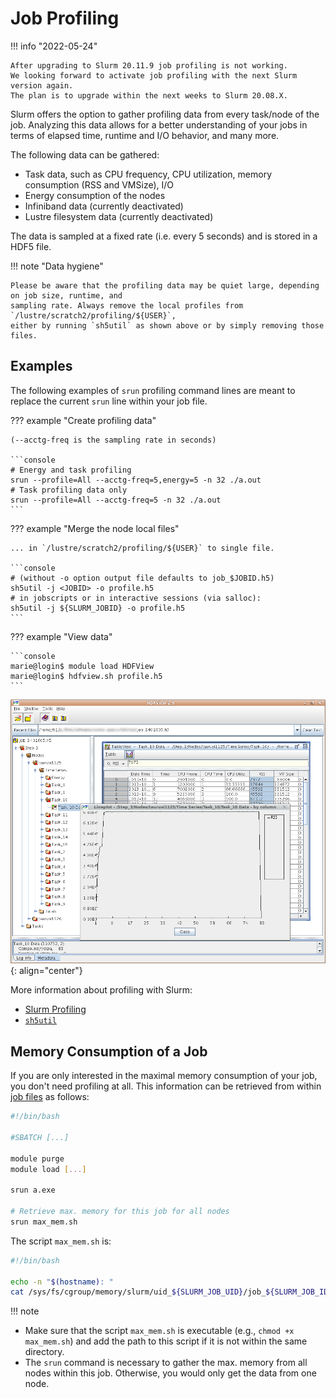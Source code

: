 # Job Profiling

!!! info "2022-05-24"

    After upgrading to Slurm 20.11.9 job profiling is not working.
    We looking forward to activate job profiling with the next Slurm version again.
    The plan is to upgrade within the next weeks to Slurm 20.08.X.

Slurm offers the option to gather profiling data from every task/node of the job. Analyzing this
data allows for a better understanding of your jobs in terms of elapsed time, runtime and I/O
behavior, and many more.

The following data can be gathered:

* Task data, such as CPU frequency, CPU utilization, memory consumption (RSS and VMSize), I/O
* Energy consumption of the nodes
* Infiniband data (currently deactivated)
* Lustre filesystem data (currently deactivated)

The data is sampled at a fixed rate (i.e. every 5 seconds) and is stored in a HDF5 file.

!!! note "Data hygiene"

    Please be aware that the profiling data may be quiet large, depending on job size, runtime, and
    sampling rate. Always remove the local profiles from `/lustre/scratch2/profiling/${USER}`,
    either by running `sh5util` as shown above or by simply removing those files.

## Examples

The following examples of `srun` profiling command lines are meant to replace the current `srun`
line within your job file.

??? example "Create profiling data"

    (--acctg-freq is the sampling rate in seconds)

    ```console
    # Energy and task profiling
    srun --profile=All --acctg-freq=5,energy=5 -n 32 ./a.out
    # Task profiling data only
    srun --profile=All --acctg-freq=5 -n 32 ./a.out
    ```

??? example "Merge the node local files"

    ... in `/lustre/scratch2/profiling/${USER}` to single file.

    ```console
    # (without -o option output file defaults to job_$JOBID.h5)
    sh5util -j <JOBID> -o profile.h5
    # in jobscripts or in interactive sessions (via salloc):
    sh5util -j ${SLURM_JOBID} -o profile.h5
    ```

??? example "View data"

    ```console
    marie@login$ module load HDFView
    marie@login$ hdfview.sh profile.h5
    ```

![HDFView Memory](misc/hdfview_memory.png)
{: align="center"}

More information about profiling with Slurm:

- [Slurm Profiling](http://slurm.schedmd.com/hdf5_profile_user_guide.html)
- [`sh5util`](http://slurm.schedmd.com/sh5util.html)

## Memory Consumption of a Job

If you are only interested in the maximal memory consumption of your job, you don't need profiling
at all. This information can be retrieved from within [job files](slurm.md#batch-jobs) as follows:

```bash
#!/bin/bash

#SBATCH [...]

module purge
module load [...]

srun a.exe

# Retrieve max. memory for this job for all nodes
srun max_mem.sh
```

The script `max_mem.sh` is:

```bash
#!/bin/bash

echo -n "$(hostname): "
cat /sys/fs/cgroup/memory/slurm/uid_${SLURM_JOB_UID}/job_${SLURM_JOB_ID}/memory.max_usage_in_bytes
```

!!! note

  * Make sure that the script `max_mem.sh` is executable (e.g., `chmod +x max_mem.sh`) and add the
    path to this script if it is not within the same directory.
  * The `srun` command is necessary to gather the max. memory from all nodes within this job.
    Otherwise, you would only get the data from one node.
